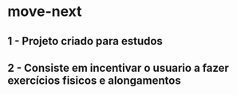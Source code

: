 # move-next
## 1 - Projeto criado para estudos
## 2 - Consiste em incentivar o usuario a fazer exercícios fisicos e alongamentos
